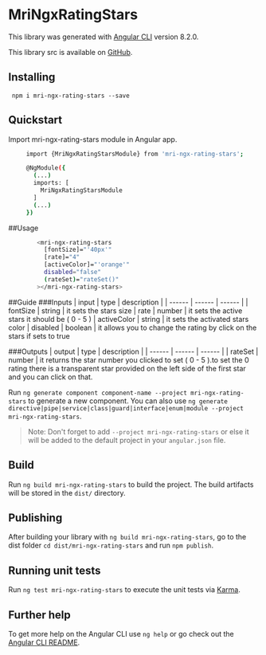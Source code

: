 # MriNgxRatingStars

This library was generated with [Angular CLI](https://github.com/angular/angular-cli) version 8.2.0.

This library src is available on [GitHub](https://github.com/rezaimn/mri-ngx-rating-stars).

## Installing

     npm i mri-ngx-rating-stars --save

## Quickstart
Import mri-ngx-rating-stars module in Angular app.

```sh 
     import {MriNgxRatingStarsModule} from 'mri-ngx-rating-stars';

     @NgModule({
       (...)
       imports: [
         MriNgxRatingStarsModule
       ]
       (...)
     })
```

##Usage

```sh
        <mri-ngx-rating-stars
          [fontSize]="'40px'"
          [rate]="4"
          [activeColor]="'orange'"
          disabled="false"
          (rateSet)="rateSet()"
        ></mri-ngx-rating-stars>
```

##Guide
###Inputs
| input | type | description |
| ------ | ------ | ------ |
| fontSize | string | it sets the stars size
| rate | number | it sets the active stars it should be ( 0 - 5 )
| activeColor | string | it sets the activated stars color
| disabled | boolean | it allows you to change the rating by click on the stars if sets to true

###Outputs
| output | type | description |
| ------ | ------ | ------ |
| rateSet | number | it returns the star number you clicked to set ( 0 - 5 ).to set the 0 rating there is a transparent star provided on the left side of the first star and you can click on that.


Run `ng generate component component-name --project mri-ngx-rating-stars` to generate a new component. You can also use `ng generate directive|pipe|service|class|guard|interface|enum|module --project mri-ngx-rating-stars`.
> Note: Don't forget to add `--project mri-ngx-rating-stars` or else it will be added to the default project in your `angular.json` file. 

## Build

Run `ng build mri-ngx-rating-stars` to build the project. The build artifacts will be stored in the `dist/` directory.

## Publishing

After building your library with `ng build mri-ngx-rating-stars`, go to the dist folder `cd dist/mri-ngx-rating-stars` and run `npm publish`.

## Running unit tests

Run `ng test mri-ngx-rating-stars` to execute the unit tests via [Karma](https://karma-runner.github.io).

## Further help

To get more help on the Angular CLI use `ng help` or go check out the [Angular CLI README](https://github.com/angular/angular-cli/blob/master/README.md).
